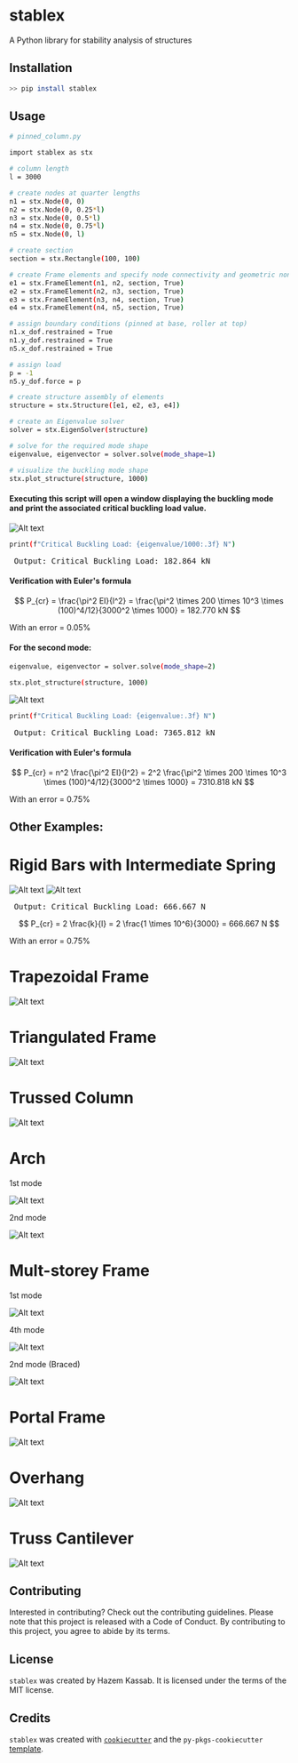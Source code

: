 # stablex

A Python library for stability analysis of structures

## Installation

```bash
>> pip install stablex
```

## Usage

```bash
# pinned_column.py

import stablex as stx

# column length
l = 3000

# create nodes at quarter lengths
n1 = stx.Node(0, 0)
n2 = stx.Node(0, 0.25*l)
n3 = stx.Node(0, 0.5*l)
n4 = stx.Node(0, 0.75*l)
n5 = stx.Node(0, l)

# create section
section = stx.Rectangle(100, 100)

# create Frame elements and specify node connectivity and geometric non-linearity (Modulus of elasticity = 200000 MPa by default)
e1 = stx.FrameElement(n1, n2, section, True)
e2 = stx.FrameElement(n2, n3, section, True)
e3 = stx.FrameElement(n3, n4, section, True)
e4 = stx.FrameElement(n4, n5, section, True)

# assign boundary conditions (pinned at base, roller at top)
n1.x_dof.restrained = True
n1.y_dof.restrained = True
n5.x_dof.restrained = True

# assign load
p = -1
n5.y_dof.force = p

# create structure assembly of elements
structure = stx.Structure([e1, e2, e3, e4])

# create an Eigenvalue solver
solver = stx.EigenSolver(structure)

# solve for the required mode shape
eigenvalue, eigenvector = solver.solve(mode_shape=1)

# visualize the buckling mode shape
stx.plot_structure(structure, 1000)
```
#### Executing this script will open a window displaying the buckling mode and print the associated critical buckling load value.
![Alt text](https://github.com/Hazem-Kassab/stableX/blob/master/examples/Images/pinned_column_1st_mode.png)

```bash
print(f"Critical Buckling Load: {eigenvalue/1000:.3f} N")
```
<pre> Output: Critical Buckling Load: 182.864 kN </pre>

#### Verification with Euler's formula

$$ P_{cr} = \frac{\pi^2 EI}{l^2} = \frac{\pi^2 \times 200 \times 10^3 \times (100)^4/12}{3000^2 \times 1000} = 182.770 kN $$

With an error = 0.05%

#### For the second mode:
```bash
eigenvalue, eigenvector = solver.solve(mode_shape=2)

stx.plot_structure(structure, 1000)
```
![Alt text](https://github.com/Hazem-Kassab/stableX/blob/master/examples/Images/pinned_column_2nd_mode.png)
```bash
print(f"Critical Buckling Load: {eigenvalue:.3f} N")
```
<pre> Output: Critical Buckling Load: 7365.812 kN </pre>

#### Verification with Euler's formula

$$ P_{cr} = n^2 \frac{\pi^2 EI}{l^2} = 2^2 \frac{\pi^2 \times 200 \times 10^3 \times (100)^4/12}{3000^2 \times 1000} = 7310.818 kN $$

With an error = 0.75%

## Other Examples:
# Rigid Bars with Intermediate Spring
![Alt text](https://github.com/Hazem-Kassab/stableX/blob/master/examples/Images/rigid_bars_with_springs_sketch.png)
![Alt text](https://github.com/Hazem-Kassab/stableX/blob/master/examples/Images/rigid_bars_with_springs.png)
<pre> Output: Critical Buckling Load: 666.667 N </pre>
$$ P_{cr} = 2 \frac{k}{l} = 2 \frac{1 \times 10^6}{3000} = 666.667 N $$

With an error = 0.75%

# Trapezoidal Frame
![Alt text](https://github.com/Hazem-Kassab/stableX/blob/master/examples/Images/trapezoidal_frame.png)

# Triangulated Frame
![Alt text](https://github.com/Hazem-Kassab/stableX/blob/master/examples/Images/triangulated_frame.png)

# Trussed Column
![Alt text](https://github.com/Hazem-Kassab/stableX/blob/master/examples/Images/trussed_column.png)

# Arch

1st mode

![Alt text](https://github.com/Hazem-Kassab/stableX/blob/master/examples/Images/arch_1st_mode.png)

2nd mode

![Alt text](https://github.com/Hazem-Kassab/stableX/blob/master/examples/Images/arch_2nd_mode.png)

# Mult-storey Frame

1st mode

![Alt text](https://github.com/Hazem-Kassab/stableX/blob/master/examples/Images/mulit_storey_frame_1st_mode.png)

4th mode

![Alt text](https://github.com/Hazem-Kassab/stableX/blob/master/examples/Images/mulit_storey_frame_4th_mode.png)

2nd mode (Braced)

![Alt text](https://github.com/Hazem-Kassab/stableX/blob/master/examples/Images/multi_storey_braced_frame_2nd_mode.png)

# Portal Frame
![Alt text](https://github.com/Hazem-Kassab/stableX/blob/master/examples/Images/portal_frame.png)

# Overhang
![Alt text](https://github.com/Hazem-Kassab/stableX/blob/master/examples/Images/overhang.png)

# Truss Cantilever
![Alt text](https://github.com/Hazem-Kassab/stableX/blob/master/examples/Images/truss_cantilever.png)

## Contributing

Interested in contributing? Check out the contributing guidelines. Please note that this project is released with a Code of Conduct. By contributing to this project, you agree to abide by its terms.

## License

`stablex` was created by Hazem Kassab. It is licensed under the terms of the MIT license.

## Credits

`stablex` was created with [`cookiecutter`](https://cookiecutter.readthedocs.io/en/latest/) and the `py-pkgs-cookiecutter` [template](https://github.com/py-pkgs/py-pkgs-cookiecutter).

